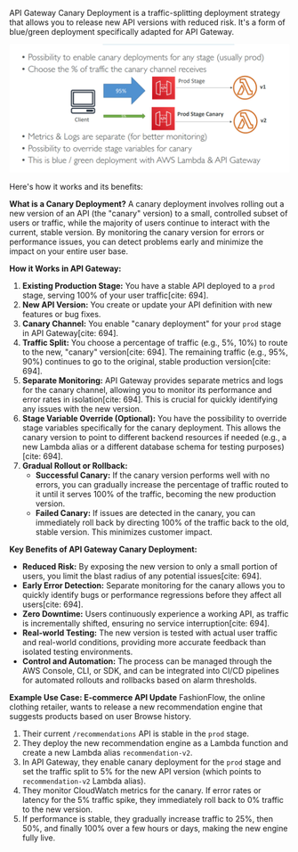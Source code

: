 API Gateway Canary Deployment is a traffic-splitting deployment strategy that allows you to release new API versions with reduced risk. It's a form of blue/green deployment specifically adapted for API Gateway.

![](../resource/image_23.png)

Here's how it works and its benefits:

**What is a Canary Deployment?**
A canary deployment involves rolling out a new version of an API (the "canary" version) to a small, controlled subset of users or traffic, while the majority of users continue to interact with the current, stable version. By monitoring the canary version for errors or performance issues, you can detect problems early and minimize the impact on your entire user base.

**How it Works in API Gateway:**
1.  **Existing Production Stage:** You have a stable API deployed to a `prod` stage, serving 100% of your user traffic[cite: 694].
2.  **New API Version:** You create or update your API definition with new features or bug fixes.
3.  **Canary Channel:** You enable "canary deployment" for your `prod` stage in API Gateway[cite: 694].
4.  **Traffic Split:** You choose a percentage of traffic (e.g., 5%, 10%) to route to the new, "canary" version[cite: 694]. The remaining traffic (e.g., 95%, 90%) continues to go to the original, stable production version[cite: 694].
5.  **Separate Monitoring:** API Gateway provides separate metrics and logs for the canary channel, allowing you to monitor its performance and error rates in isolation[cite: 694]. This is crucial for quickly identifying any issues with the new version.
6.  **Stage Variable Override (Optional):** You have the possibility to override stage variables specifically for the canary deployment. This allows the canary version to point to different backend resources if needed (e.g., a new Lambda alias or a different database schema for testing purposes)[cite: 694].
7.  **Gradual Rollout or Rollback:**
    * **Successful Canary:** If the canary version performs well with no errors, you can gradually increase the percentage of traffic routed to it until it serves 100% of the traffic, becoming the new production version.
    * **Failed Canary:** If issues are detected in the canary, you can immediately roll back by directing 100% of the traffic back to the old, stable version. This minimizes customer impact.

**Key Benefits of API Gateway Canary Deployment:**

* **Reduced Risk:** By exposing the new version to only a small portion of users, you limit the blast radius of any potential issues[cite: 694].
* **Early Error Detection:** Separate monitoring for the canary allows you to quickly identify bugs or performance regressions before they affect all users[cite: 694].
* **Zero Downtime:** Users continuously experience a working API, as traffic is incrementally shifted, ensuring no service interruption[cite: 694].
* **Real-world Testing:** The new version is tested with actual user traffic and real-world conditions, providing more accurate feedback than isolated testing environments.
* **Control and Automation:** The process can be managed through the AWS Console, CLI, or SDK, and can be integrated into CI/CD pipelines for automated rollouts and rollbacks based on alarm thresholds.

**Example Use Case: E-commerce API Update**
FashionFlow, the online clothing retailer, wants to release a new recommendation engine that suggests products based on user Browse history.

1.  Their current `/recommendations` API is stable in the `prod` stage.
2.  They deploy the new recommendation engine as a Lambda function and create a new Lambda alias `recommendation-v2`.
3.  In API Gateway, they enable canary deployment for the `prod` stage and set the traffic split to 5% for the new API version (which points to `recommendation-v2` Lambda alias).
4.  They monitor CloudWatch metrics for the canary. If error rates or latency for the 5% traffic spike, they immediately roll back to 0% traffic to the new version.
5.  If performance is stable, they gradually increase traffic to 25%, then 50%, and finally 100% over a few hours or days, making the new engine fully live.